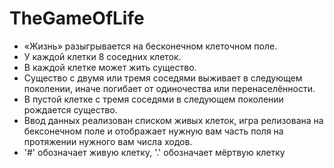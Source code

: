 # TheGameOfLife
* «Жизнь» разыгрывается на бесконечном клеточном поле.
* У каждой клетки ﻿8﻿ соседних клеток.
* В каждой клетке может жить существо.
* Существо с двумя или тремя соседями выживает в следующем поколении, иначе погибает от одиночества или перенаселённости.
* В пустой клетке с тремя соседями в следующем поколении рождается существо.
* Ввод данных реализован списком живых клеток, игра релизована на бексонечном поле и отображает нужную вам часть поля на протяжении нужного вам числа ходов.
* '#' обозначает живую клетку, '.' обозначает мёртвую клетку
